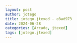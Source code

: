 ```yaml
---
layout: post
author: jotego
title: jotego.jtexed - e8ad973
date: 2024-06-28
categories: [Arcade, jtexed]
tags: [jotego.jtexed]
---
```


